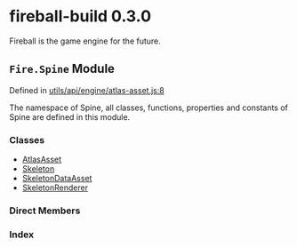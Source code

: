 
# fireball-build 0.3.0

Fireball is the game engine for the future.


## `Fire.Spine` Module



Defined in [utils/api/engine/atlas-asset.js:8](../files/utils_api_engine_atlas-asset.js.html#l8)



The namespace of Spine, all classes, functions, properties and constants of Spine are defined in this
module.


### Classes
  - [AtlasAsset](../classes/AtlasAsset.md)
  - [Skeleton](../classes/Skeleton.md)
  - [SkeletonDataAsset](../classes/SkeletonDataAsset.md)
  - [SkeletonRenderer](../classes/SkeletonRenderer.md)



### Direct Members
### Index








